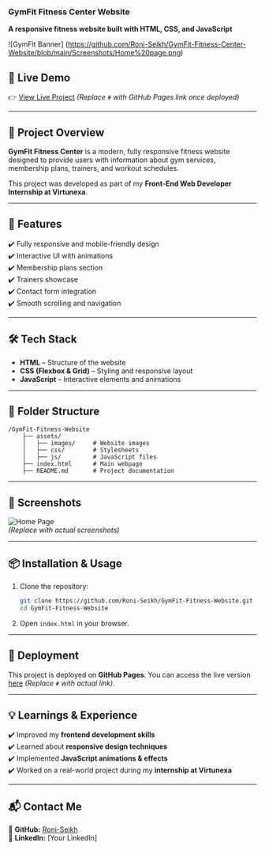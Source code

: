 ### **GymFit Fitness Center Website**  
**A responsive fitness website built with HTML, CSS, and JavaScript**  

![GymFit Banner] (https://github.com/Roni-Seikh/GymFit-Fitness-Center-Website/blob/main/Screenshots/Home%20page.png)

## **🚀 Live Demo**  
👉 [View Live Project](#) *(Replace `#` with GitHub Pages link once deployed)*  

---

## **📌 Project Overview**  
**GymFit Fitness Center** is a modern, fully responsive fitness website designed to provide users with information about gym services, membership plans, trainers, and workout schedules.  

This project was developed as part of my **Front-End Web Developer Internship at Virtunexa**.  

---

## **🎯 Features**  
✔️ Fully responsive and mobile-friendly design  
✔️ Interactive UI with animations  
✔️ Membership plans section  
✔️ Trainers showcase  
✔️ Contact form integration  
✔️ Smooth scrolling and navigation  

---

## **🛠️ Tech Stack**  
- **HTML** – Structure of the website  
- **CSS (Flexbox & Grid)** – Styling and responsive layout  
- **JavaScript** – Interactive elements and animations  

---

## **📂 Folder Structure**  
```
/GymFit-Fitness-Website  
    ├── assets/  
    │   ├── images/     # Website images  
    │   ├── css/        # Stylesheets  
    │   ├── js/         # JavaScript files  
    ├── index.html      # Main webpage  
    ├── README.md       # Project documentation  
```  

---

## **📸 Screenshots**  
![Home Page](https://via.placeholder.com/800x400?text=Homepage+Screenshot)  
*(Replace with actual screenshots)*  

---

## **📦 Installation & Usage**  
1. Clone the repository:  
   ```bash
   git clone https://github.com/Roni-Seikh/GymFit-Fitness-Website.git
   cd GymFit-Fitness-Website
   ```
2. Open `index.html` in your browser.  

---

## **🚀 Deployment**  
This project is deployed on **GitHub Pages**. You can access the live version [here](#) *(Replace `#` with actual link)*.  

---

## **💡 Learnings & Experience**  
✔️ Improved my **frontend development skills**  
✔️ Learned about **responsive design techniques**  
✔️ Implemented **JavaScript animations & effects**  
✔️ Worked on a real-world project during my **internship at Virtunexa**  

---

## **📬 Contact Me**  
📌 **GitHub:** [Roni-Seikh](https://github.com/Roni-Seikh)  
📌 **LinkedIn:** [Your LinkedIn]

